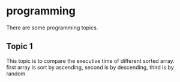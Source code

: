 # programming
There are some programming topics.

## Topic 1
This topic is to compare the executive time of different sorted array.  
first array is sort by ascending, second is by descending, third is by random.  
